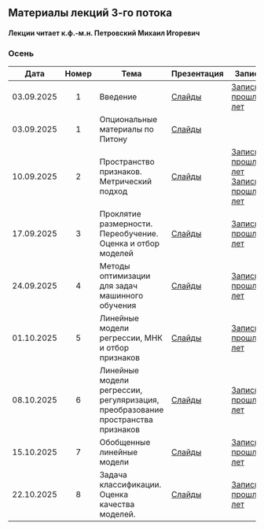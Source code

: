 ## Материалы лекций 3-го потока 
#### Лекции читает  к.ф.-м.н. Петровский Михаил Игоревич

### Осень

| Дата | Номер | Тема | Презентация | Запись | 
| :---: | :---: | --- | --- | --- |
| 03.09.2025 | 1 | Введение | [Слайды](https://github.com/MSU-ML-COURSE/ML-COURSE-25-26/blob/master/slides/3_stream/ML1-Intro-2025.pdf) |[Запись прошлых лет](https://rutube.ru/video/private/7924afbe3094ea8ea353c4a7a03bdf70/?p=finFQnHr5sPC20QFQVvudw) |
| 03.09.2025 | 1 | Опциональные материалы по Питону | [Слайды](https://github.com/MSU-ML-COURSE/ML-COURSE-25-26/blob/master/slides/3_stream/ML2-Python.pdf) | 
| 10.09.2025 | 2 | Пространство признаков. Метрический подход | [Слайды](https://github.com/MSU-ML-COURSE/ML-COURSE-25-26/blob/master/slides/3_stream/ML2-Tasks&Metric-2025.pdf) |[Запись прошлых лет](https://rutube.ru/video/private/7702e751dcef51af86356e4bcfc51c4d/?p=YKDqaGvwriLKmszIQ8aQwg) [Запись прошлых лет](https://rutube.ru/video/private/170158ac135f09c00a378c4018668272/?p=qkdf24vNNl8ME-owVjYlCg) |
| 17.09.2025 | 3 | Проклятие размерности. Переобучение. Оценка и отбор моделей | [Слайды](https://github.com/MSU-ML-COURSE/ML-COURSE-25-26/blob/master/slides/3_stream/ML3-Metric&ModelSelection-2025) |[Запись прошлых лет](https://rutube.ru/video/private/af48fc9ae96936bab29e2bdc9a2c78df/?r=wd&p=WOXwnKs5SphgiWyxhtiNqA) |
| 24.09.2025 | 4 | Методы оптимизации для задач машинного обучения | [Слайды](https://github.com/MSU-ML-COURSE/ML-COURSE-25-26/blob/master/slides/3_stream/ML4-opt-2025.pdf) |[Запись прошлых лет](https://rutube.ru/video/private/98c74ee3c08bd7636c0455465ca00f1e/?p=KPzKlKXRmjE_GuEkqmg-sw) |
| 01.10.2025 | 5 | Линейные модели регрессии, МНК и отбор признаков | [Слайды](https://github.com/MSU-ML-COURSE/ML-COURSE-25-26/blob/master/slides/3_stream/ML5-LinReg-2025.pdf) |[Запись прошлых лет](https://rutube.ru/video/private/b6b14c3aae382f2f007bd5660b37d618/?p=uzSnnG9D8N0O8b4uONwr_g) |
| 08.10.2025 | 6 | Линейные модели регрессии, регуляризация, преобразование пространства признаков | [Слайды](https://github.com/MSU-ML-COURSE/ML-COURSE-25-26/blob/master/slides/3_stream/ML6-LinReg-2025.pdf) |[Запись прошлых лет](https://rutube.ru/video/private/b033057c370fe7b7c6919ac7aa6f6f63/?p=oz5ynZZsDZjt7BnnmZ8qKA) |[Запись прошлых лет](https://rutube.ru/video/private/e7866302025489110dbdf0eddbdf64e1/?p=PQtl5CNpzcnyrG7VdBv7xQ) |
| 15.10.2025 | 7 | Обобщенные линейные модели | [Слайды](https://github.com/MSU-ML-COURSE/ML-COURSE-25-26/blob/master/slides/3_stream/ML7-GLM-2025.pdf) |[Запись прошлых лет](https://rutube.ru/video/private/537290ae3165053478304af6f1dfb13b/?p=bWp0F2HawJb7riY0z_tmRw) |
| 22.10.2025 | 8 | Задача классификации. Оценка качества моделей. | [Слайды](https://github.com/MSU-ML-COURSE/ML-COURSE-25-26/blob/master/slides/3_stream/ML8-LinCLass-2025.pdf) |[Запись прошлых лет](https://rutube.ru/video/private/7288d0cc53b2d2bb920d78f9c22916e7/?p=faI0BBm7cOOq_eGO_L-abw) |

